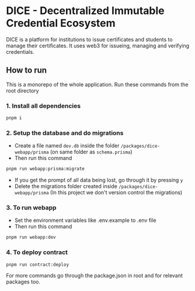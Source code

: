 # DICE - Decentralized Immutable Credential Ecosystem

DICE is a platform for institutions to issue certificates and students to manage their certificates. It uses web3 for issueing, managing and verifying credentials.

## How to run

This is a monorepo of the whole application. Run these commands from the root directory

### 1. Install all dependencies

```sh
pnpm i
```

### 2. Setup the database and do migrations

- Create a file named `dev.db` inside the folder `/packages/dice-webapp/prisma` (on same folder as `schema.prisma`)
- Then run this command

```sh
pnpm run webapp:prisma:migrate
```

- If you get the prompt of all data being lost, go through it by pressing `y`
- Delete the migrations folder created inside `/packages/dice-webapp/prisma` (In this project we don't version control the migrations)

### 3. To run webapp

- Set the environment variables like .env.example to .env file
- Then run this command

```sh
pnpm run webapp:dev
```

### 4. To deploy contract

```sh
pnpm run contract:deploy
```

For more commands go through the package.json in root and for relevant packages too.

